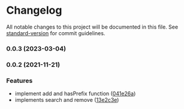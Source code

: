 # Changelog

All notable changes to this project will be documented in this file. See [standard-version](https://github.com/conventional-changelog/standard-version) for commit guidelines.

### 0.0.3 (2023-03-04)

### 0.0.2 (2021-11-21)


### Features

* implement add and hasPrefix function ([041e26a](https://github.com/MollardMichael/trie-ts/commit/041e26a6963ba3dd55ebc9e9bde1006f18d86610))
* implements search and remove ([13e2c3e](https://github.com/MollardMichael/trie-ts/commit/13e2c3e3e0690fe58bdb9a402dce6566524c901d))
